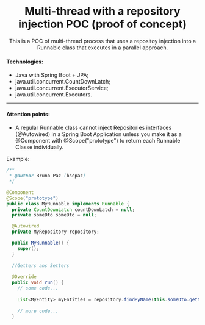 <h1 align="center">Multi-thread with a repository injection POC (proof of concept)</h1>
<p align="center">This is a POC of multi-thread process that uses a repositoy injection into a Runnable class that executes in a parallel approach.</p>


#### Technologies:

* Java with Spring Boot + JPA;
* java.util.concurrent.CountDownLatch;
* java.util.concurrent.ExecutorService;
* java.util.concurrent.Executors.

<hr>

#### Attention points:

* A regular Runnable class cannot inject Repositories interfaces (@Autowired) in a Spring Boot Application unless you make it as a @Component with @Scope("prototype") to return each Runnable Classe individually.

Example:
```java
/**
 * @author Bruno Paz (bscpaz)
 */

@Component
@Scope("prototype")
public class MyRunnable implements Runnable {
  private CountDownLatch countDownLatch = null;
  private someDto someDto = null;

  @Autowired
  private MyRepository repository;

  public MyRunnable() {
    super();
  }
  
  //Getters ans Setters
  
  @Override
  public void run() {
    // some code...
    
    List<MyEntity> myEntities = repository.findByName(this.someDto.getName());
    
    // more code...
  }
  
```

